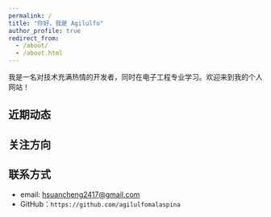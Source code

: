 ```yaml
---
permalink: /
title: "你好，我是 Agilulfo"
author_profile: true
redirect_from:
  - /about/
  - /about.html
---
```

我是一名对技术充满热情的开发者，同时在电子工程专业学习。欢迎来到我的个人网站！

## 近期动态

## 关注方向

## 联系方式
- email: [hsuancheng2417@gmail.com](mailto:hsuancheng2417@gmail.com)
- GitHub：`https://github.com/agilulfomalaspina`
